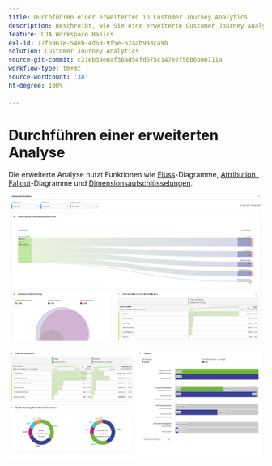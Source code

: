 ```yaml
---
title: Durchführen einer erweiterten in Customer Journey Analytics
description: Beschreibt, wie Sie eine erweiterte Customer Journey Analytics-Analyse in Arbeitsbereich durchführen können.
feature: CJA Workspace Basics
exl-id: 17f50618-54eb-4d60-9f5e-62aab9a3c49b
solution: Customer Journey Analytics
source-git-commit: c21eb39e0af36ad54fd675c147e2f50b6b00711a
workflow-type: tm+mt
source-wordcount: '38'
ht-degree: 100%

---
```


# Durchführen einer erweiterten Analyse

Die erweiterte Analyse nutzt Funktionen wie [Fluss](/help/analysis-workspace/visualizations/c-flow/flow.md)-Diagramme, [Attribution ](/help/analysis-workspace/c-panels/attribution.md), [Fallout](/help/analysis-workspace/visualizations/fallout/fallout-flow.md)-Diagramme und [Dimensionsaufschlüsselungen](/help/components/dimensions/t-breakdown-fa.md).

![Arbeitsbereich-Screenshot 1](assets/cja-adv-analysis1.png)

![Arbeitsbereich-Screenshot 2](assets/cja-adv-analysis2.png)
